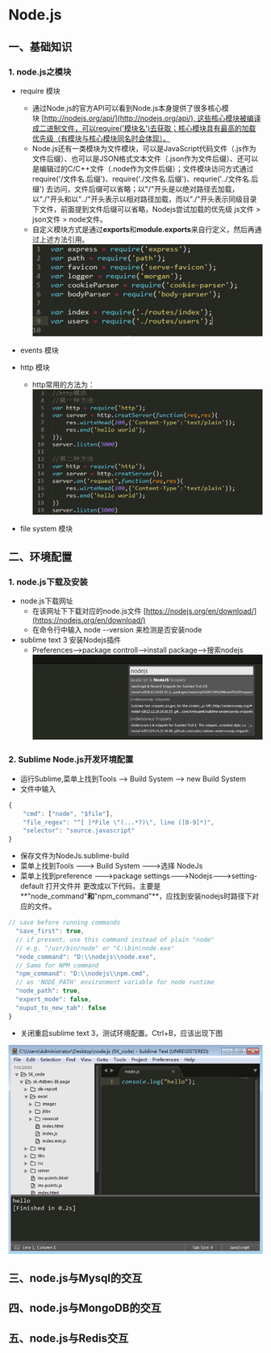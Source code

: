 # Node.js
## 一、基础知识
### 1. node.js之模块

* require 模块<br>
    * 通过Node.js的官方API可以看到Node.js本身提供了很多核心模块 [http://nodejs.org/api/](http://nodejs.org/api/), 这些核心模块被编译成二进制文件，可以require('模块名')去获取；核心模块具有最高的加载优先级（有模块与核心模块同名时会体现）。
    * Node.js还有一类模块为文件模块，可以是JavaScript代码文件（.js作为文件后缀）、也可以是JSON格式文本文件（.json作为文件后缀）、还可以是编辑过的C/C++文件（.node作为文件后缀）；文件模块访问方式通过require('/文件名.后缀')、require('./文件名.后缀')、requrie('../文件名.后缀') 去访问，文件后缀可以省略；以"/"开头是以绝对路径去加载，以"./"开头和以"../"开头表示以相对路径加载，而以"./"开头表示同级目录下文件，前面提到文件后缀可以省略，Nodejs尝试加载的优先级 js文件 > json文件 > node文件。
    * 自定义模块方式是通过**exports**和**module.exports**来自行定义，然后再通过上述方法引用。
![](images/require.png)

* events 模块<br>

* http 模块<br>
    * http常用的方法为：  
![](images/http.png)

* file system 模块<br>

## 二、环境配置
### 1. node.js下载及安装
* node.js下载网址<br>
    * 在该网址下下载对应的node.js文件 [https://nodejs.org/en/download/](https://nodejs.org/en/download/)
    * 在命令行中输入 node --version 来检测是否安装node
* sublime text 3 安装Nodejs插件
    * Preferences——>package controll——>install package——>搜索nodejs<br>
![](images/sublime.png)

### 2. Sublime Node.js开发环境配置
* 运行Sublime,菜单上找到Tools ——> Build System ——> new Build System
* 文件中输入

```javascript
{
	"cmd": ["node", "$file"],
	"file_regex": "^[ ]*File \"(...*?)\", line ([0-9]*)",
	"selector": "source.javascript"
}
```

* 保存文件为NodeJs.sublime-build
* 菜单上找到Tools ---> Build System --->选择 NodeJs
* 菜单上找到preference --->package settings--->Nodejs--->setting-default 打开文件并 更改成以下代码，主要是**"node_command"**和**"npm_command"**，应找到安装nodejs时路径下对应的文件。

```javascript
// save before running commands
  "save_first": true,
  // if present, use this command instead of plain "node"
  // e.g. "/usr/bin/node" or "C:\bin\node.exe"
  "node_command": "D:\\nodejs\\node.exe",
  // Same for NPM command
  "npm_command": "D:\\nodejs\\npm.cmd",
  // as 'NODE_PATH' environment variable for node runtime
  "node_path": true,
  "expert_mode": false,
  "ouput_to_new_tab": false
}
```

* 关闭重启sublime text 3，测试环境配置。Ctrl+B，应该出现下图

![](images/test.png)

## 三、node.js与Mysql的交互
## 四、node.js与MongoDB的交互
## 五、node.js与Redis交互
